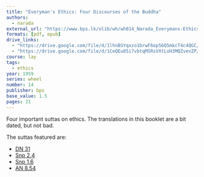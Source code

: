 ```yaml
---
title: "Everyman's Ethics: Four Discourses of the Buddha"
authors:
  - narada
external_url: "https://www.bps.lk/olib/wh/wh014_Narada_Everymans-Ethics--Four-Discourses-of-Buddha.html"
formats: [pdf, epub]
drive_links:
  - "https://drive.google.com/file/d/1lhnBSYqxzo1brwF6op56Q5mkcT4c4QGC/view?usp=drivesdk"
  - "https://drive.google.com/file/d/1CeQEu85i7vbtqMSRsVXtLoH3MQZvevZP/view?usp=drivesdk"
course: lay
tags:
  - ethics
year: 1959
series: wheel
number: 14
publisher: bps
base_value: 1.5
pages: 21
---
```


Four important suttas on ethics. The translations in this booklet are a bit dated, but not bad.

The suttas featured are:
  - [DN 31](/content/canon/dn31)
  - [Snp 2.4](/content/canon/snp2.4)
  - [Snp 1.6](/content/canon/snp1.6)
  - [AN 8.54](/content/canon/an8.54)
